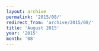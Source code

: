 ```yaml
---
layout: archive
permalink: '2015/08/'
redirect_from: 'archive/2015/08/'
title: 'August 2015'
year: '2015'
month: '08'
---
```

